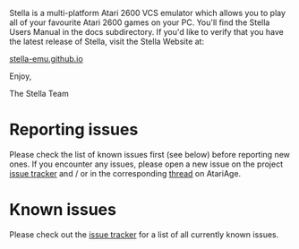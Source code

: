 Stella is a multi-platform Atari 2600 VCS emulator which allows you to
play all of your favourite Atari 2600 games on your PC.  You'll find the
Stella Users Manual in the docs subdirectory.  If you'd like to verify
that you have the latest release of Stella, visit the Stella Website at:

  [stella-emu.github.io](https://stella-emu.github.io)

Enjoy,

The Stella Team

# Reporting issues

Please check the list of known issues first (see below) before reporting new ones.
If you encounter any issues, please open a new issue on the project
[issue tracker](https://github.com/stella-emu/stella/issues) and / or in the corresponding
[thread](http://atariage.com/forums/topic/259633-testing-the-new-stella-tia-core/) on
AtariAge.

# Known issues

Please check out the [issue tracker](https://github.com/stella-emu/stella/issues) for
a list of all currently known issues.
